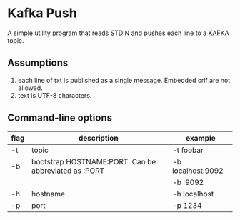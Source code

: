 # Kafka Push 
A simple utility program that reads STDIN and pushes each line to a KAFKA topic.

## Assumptions
1. each line of txt is published as a single message.  Embedded crlf are not allowed.
1. text is UTF-8 characters.

## Command-line options
flag | description | example
---|---|---
-t | topic | -t foobar
-b | bootstrap HOSTNAME:PORT.  Can be abbreviated as :PORT | -b localhost:9092
||| -b :9092 
-h | hostname | -h localhost
-p | port | -p 1234